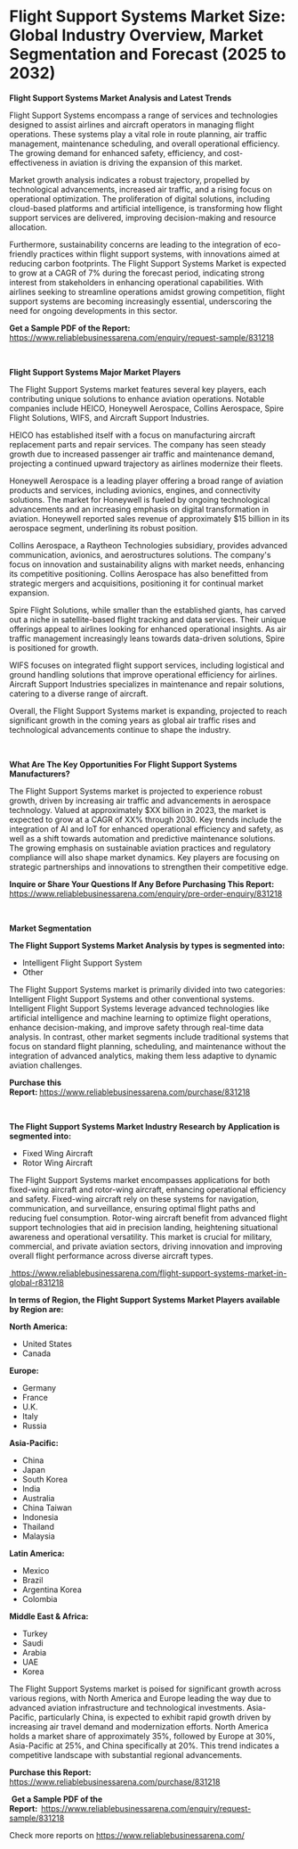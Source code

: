 <p><h1>Flight Support Systems Market Size: Global Industry Overview, Market Segmentation and Forecast (2025 to 2032)</h1></p><p><strong>Flight Support Systems Market Analysis and Latest Trends</strong></p>
<p><p>Flight Support Systems encompass a range of services and technologies designed to assist airlines and aircraft operators in managing flight operations. These systems play a vital role in route planning, air traffic management, maintenance scheduling, and overall operational efficiency. The growing demand for enhanced safety, efficiency, and cost-effectiveness in aviation is driving the expansion of this market.</p><p>Market growth analysis indicates a robust trajectory, propelled by technological advancements, increased air traffic, and a rising focus on operational optimization. The proliferation of digital solutions, including cloud-based platforms and artificial intelligence, is transforming how flight support services are delivered, improving decision-making and resource allocation.</p><p>Furthermore, sustainability concerns are leading to the integration of eco-friendly practices within flight support systems, with innovations aimed at reducing carbon footprints. The Flight Support Systems Market is expected to grow at a CAGR of 7% during the forecast period, indicating strong interest from stakeholders in enhancing operational capabilities. With airlines seeking to streamline operations amidst growing competition, flight support systems are becoming increasingly essential, underscoring the need for ongoing developments in this sector.</p></p>
<p><strong>Get a Sample PDF of the Report:&nbsp;</strong> <a href="https://www.reliablebusinessarena.com/enquiry/request-sample/831218?utm_campaign=3294&utm_medium=2&utm_source=Github&utm_content=ia&utm_term=25032025&utm_id=flight-support-systems">https://www.reliablebusinessarena.com/enquiry/request-sample/831218</a></p>
<p>&nbsp;</p>
<p><strong>Flight Support Systems Major Market Players</strong></p>
<p><p>The Flight Support Systems market features several key players, each contributing unique solutions to enhance aviation operations. Notable companies include HEICO, Honeywell Aerospace, Collins Aerospace, Spire Flight Solutions, WIFS, and Aircraft Support Industries.</p><p>HEICO has established itself with a focus on manufacturing aircraft replacement parts and repair services. The company has seen steady growth due to increased passenger air traffic and maintenance demand, projecting a continued upward trajectory as airlines modernize their fleets.</p><p>Honeywell Aerospace is a leading player offering a broad range of aviation products and services, including avionics, engines, and connectivity solutions. The market for Honeywell is fueled by ongoing technological advancements and an increasing emphasis on digital transformation in aviation. Honeywell reported sales revenue of approximately $15 billion in its aerospace segment, underlining its robust position.</p><p>Collins Aerospace, a Raytheon Technologies subsidiary, provides advanced communication, avionics, and aerostructures solutions. The company's focus on innovation and sustainability aligns with market needs, enhancing its competitive positioning. Collins Aerospace has also benefitted from strategic mergers and acquisitions, positioning it for continual market expansion.</p><p>Spire Flight Solutions, while smaller than the established giants, has carved out a niche in satellite-based flight tracking and data services. Their unique offerings appeal to airlines looking for enhanced operational insights. As air traffic management increasingly leans towards data-driven solutions, Spire is positioned for growth.</p><p>WIFS focuses on integrated flight support services, including logistical and ground handling solutions that improve operational efficiency for airlines. Aircraft Support Industries specializes in maintenance and repair solutions, catering to a diverse range of aircraft.</p><p>Overall, the Flight Support Systems market is expanding, projected to reach significant growth in the coming years as global air traffic rises and technological advancements continue to shape the industry.</p></p>
<p>&nbsp;</p>
<p><strong>What Are The Key Opportunities For Flight Support Systems Manufacturers?</strong></p>
<p><p>The Flight Support Systems market is projected to experience robust growth, driven by increasing air traffic and advancements in aerospace technology. Valued at approximately $XX billion in 2023, the market is expected to grow at a CAGR of XX% through 2030. Key trends include the integration of AI and IoT for enhanced operational efficiency and safety, as well as a shift towards automation and predictive maintenance solutions. The growing emphasis on sustainable aviation practices and regulatory compliance will also shape market dynamics. Key players are focusing on strategic partnerships and innovations to strengthen their competitive edge.</p></p>
<p><strong>Inquire or Share Your Questions If Any Before Purchasing This Report:</strong> <a href="https://www.reliablebusinessarena.com/enquiry/pre-order-enquiry/831218?utm_campaign=3294&utm_medium=2&utm_source=Github&utm_content=ia&utm_term=25032025&utm_id=flight-support-systems">https://www.reliablebusinessarena.com/enquiry/pre-order-enquiry/831218</a></p>
<p>&nbsp;</p>
<p><strong>Market Segmentation</strong></p>
<p><strong>The Flight Support Systems Market Analysis by types is segmented into:</strong></p>
<p><ul><li>Intelligent Flight Support System</li><li>Other</li></ul></p>
<p><p>The Flight Support Systems market is primarily divided into two categories: Intelligent Flight Support Systems and other conventional systems. Intelligent Flight Support Systems leverage advanced technologies like artificial intelligence and machine learning to optimize flight operations, enhance decision-making, and improve safety through real-time data analysis. In contrast, other market segments include traditional systems that focus on standard flight planning, scheduling, and maintenance without the integration of advanced analytics, making them less adaptive to dynamic aviation challenges.</p></p>
<p><strong>Purchase this Report:&nbsp;</strong><a href="https://www.reliablebusinessarena.com/purchase/831218?utm_campaign=3294&utm_medium=2&utm_source=Github&utm_content=ia&utm_term=25032025&utm_id=flight-support-systems">https://www.reliablebusinessarena.com/purchase/831218</a></p>
<p>&nbsp;</p>
<p><strong>The Flight Support Systems Market Industry Research by Application is segmented into:</strong></p>
<p><ul><li>Fixed Wing Aircraft</li><li>Rotor Wing Aircraft</li></ul></p>
<p><p>The Flight Support Systems market encompasses applications for both fixed-wing aircraft and rotor-wing aircraft, enhancing operational efficiency and safety. Fixed-wing aircraft rely on these systems for navigation, communication, and surveillance, ensuring optimal flight paths and reducing fuel consumption. Rotor-wing aircraft benefit from advanced flight support technologies that aid in precision landing, heightening situational awareness and operational versatility. This market is crucial for military, commercial, and private aviation sectors, driving innovation and improving overall flight performance across diverse aircraft types.</p></p>
<p><a href="https://www.reliablebusinessarena.com/flight-support-systems-market-in-global-r831218?utm_campaign=3294&utm_medium=2&utm_source=Github&utm_content=ia&utm_term=25032025&utm_id=flight-support-systems">&nbsp;https://www.reliablebusinessarena.com/flight-support-systems-market-in-global-r831218</a></p>
<p><strong>In terms of Region, the Flight Support Systems Market Players available by Region are:</strong></p>
<p>
    <p> <strong> North America: </strong>
        <ul>
            <li>United States</li>
            <li>Canada</li>
        </ul>
        </p> 
    <p> <strong> Europe: </strong>
        <ul>
            <li>Germany</li>
            <li>France</li>
            <li>U.K.</li>
            <li>Italy</li>
            <li>Russia</li>
        </ul>
        </p> 
    <p> <strong> Asia-Pacific: </strong>
        <ul>
            <li>China</li>
            <li>Japan</li>
            <li>South Korea</li>
            <li>India</li>
            <li>Australia</li>
            <li>China Taiwan</li>
            <li>Indonesia</li>
            <li>Thailand</li>
            <li>Malaysia</li>
        </ul>
        </p> 
    <p> <strong> Latin America: </strong>
        <ul>
            <li>Mexico</li>
            <li>Brazil</li>
            <li>Argentina Korea</li>
            <li>Colombia</li>
        </ul>
        </p> 
    <p> <strong> Middle East & Africa: </strong>
        <ul>
            <li>Turkey</li>
            <li>Saudi</li>
            <li>Arabia</li>
            <li>UAE</li>
            <li>Korea</li>
        </ul>
    </p>
    </p>
<p><p>The Flight Support Systems market is poised for significant growth across various regions, with North America and Europe leading the way due to advanced aviation infrastructure and technological investments. Asia-Pacific, particularly China, is expected to exhibit rapid growth driven by increasing air travel demand and modernization efforts. North America holds a market share of approximately 35%, followed by Europe at 30%, Asia-Pacific at 25%, and China specifically at 20%. This trend indicates a competitive landscape with substantial regional advancements.</p></p>
<p><strong>Purchase this Report: </strong><a href="https://www.reliablebusinessarena.com/purchase/831218?utm_campaign=3294&utm_medium=2&utm_source=Github&utm_content=ia&utm_term=25032025&utm_id=flight-support-systems">https://www.reliablebusinessarena.com/purchase/831218</a></p>
<p>&nbsp;<strong>Get a Sample PDF of the Report:&nbsp;&nbsp;</strong><a href="https://www.reliablebusinessarena.com/enquiry/request-sample/831218?utm_campaign=3294&utm_medium=2&utm_source=Github&utm_content=ia&utm_term=25032025&utm_id=flight-support-systems">https://www.reliablebusinessarena.com/enquiry/request-sample/831218</a></p>
<p><strong></strong></p>
<p>Check more reports on <a href="https://www.reliablebusinessarena.com/?utm_campaign=3294&utm_medium=2&utm_source=Github&utm_content=ia&utm_term=25032025&utm_id=flight-support-systems">https://www.reliablebusinessarena.com/</a></p>